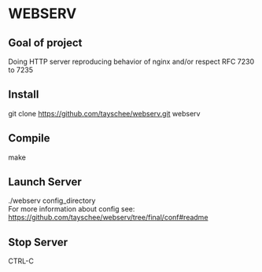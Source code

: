 # WEBSERV

## Goal of project
Doing HTTP server reproducing behavior of nginx and/or respect RFC 7230 to 7235
## Install
git clone https://github.com/tayschee/webserv.git webserv
## Compile
  make
## Launch Server
  ./webserv config_directory  
  For more information about config see: https://github.com/tayschee/webserv/tree/final/conf#readme
## Stop Server
  CTRL-C

